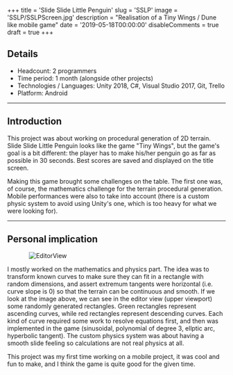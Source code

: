 +++
title = 'Slide Slide Little Penguin'
slug = 'SSLP'
image = 'SSLP/SSLPScreen.jpg'
description = "Realisation of a Tiny Wings / Dune like mobile game"
date = '2019-05-18T00:00:00'
disableComments = true
draft = true
+++

## Details
- Headcount: 2 programmers
- Time period: 1 month (alongside other projects)
- Technologies / Languages: Unity 2018, C#, Visual Studio 2017, Git, Trello
- Platform: Android

---

## Introduction

This project was about working on procedural generation of 2D terrain. Slide Slide Little Penguin looks like the game "Tiny Wings", but the game's goal is a bit different: the player has to make his/her penguin go as far as possible in 30 seconds. Best scores are saved and displayed on the title screen.

Making this game brought some challenges on the table. The first one was, of course, the mathematics challenge for the terrain procedural generation. Mobile performances were also to take into account (there is a custom physic system to avoid using Unity's one, which is too heavy for what we were looking for).

---

## Personal implication

<img src="/SSLP/SSLPEditorView.png" alt = "EditorView" style = "display: block; margin: 0.7rem auto; max-width: 80%;" />

I mostly worked on the mathematics and physics part. The idea was to transform known curves to make sure they can fit in a rectangle with random dimensions, and assert extremum tangents were horizontal (i.e. curve slope is 0) so that the terrain can be continuous and smooth.
If we look at the image above, we can see in the editor view (upper viewport) some randomly generated rectangles. Green rectangles represent ascending curves, while red rectangles represent descending curves. Each kind of curve required some work to resolve equations first, and then was implemented in the game (sinusoidal, polynomial of degree 3, ellptic arc, hyperbolic tangent).
The custom physics system was about having a smooth slide feeling so calculations are not real physics at all.

This project was my first time working on a mobile project, it was cool and fun to make, and I think the game is quite good for the given time.
